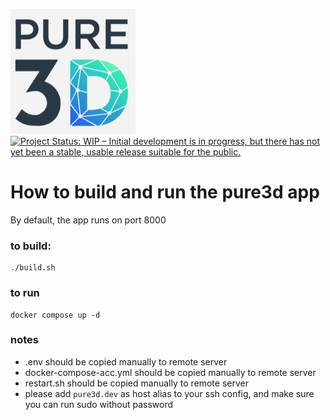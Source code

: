 ![logo](images/pure3d.png)
[![Project Status: WIP – Initial development is in progress, but there has not yet been a stable, usable release suitable for the public.](https://www.repostatus.org/badges/latest/wip.svg)](https://www.repostatus.org/#wip)


# How to build and run the pure3d app
By default, the app runs on port 8000

### to build:
```shell
./build.sh
```

### to run
```shell
docker compose up -d
```

### notes
 * .env should be copied manually to remote server
 * docker-compose-acc.yml should be copied manually to remote server
 * restart.sh should be copied manually to remote server
 * please add `pure3d.dev` as host alias to your ssh config, and make sure you can run sudo without password